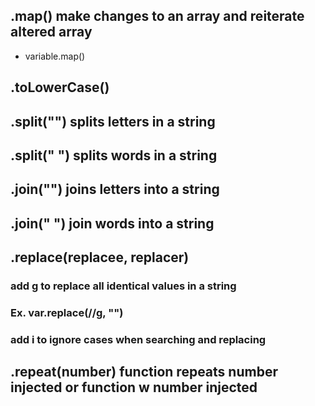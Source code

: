 ## .map() make changes to an array and reiterate altered array
- variable.map()

## .toLowerCase()

## .split("") splits letters in a string
## .split(" ") splits words in a string

## .join("") joins letters into a string
## .join(" ") join words into a string

## .replace(replacee, replacer)
### add g to replace all identical values in a string
### Ex. var.replace(//g, "")
### add i to ignore cases when searching and replacing

## .repeat(number) function repeats number injected or function w number injected
